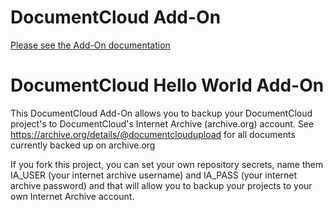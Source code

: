 
# DocumentCloud Add-On

[Please see the Add-On documentation](https://github.com/MuckRock/documentcloud-hello-world-addon/wiki/)

# DocumentCloud Hello World Add-On

This DocumentCloud Add-On allows you to backup your DocumentCloud project's to DocumentCloud's Internet Archive (archive.org) account. 
See https://archive.org/details/@documentcloudupload for all documents currently backed up on archive.org 

If you fork this project, you can set your own repository secrets, name them IA_USER (your internet archive username) and IA_PASS (your internet archive password) and that will allow you to backup your projects to your own Internet Archive account. 
